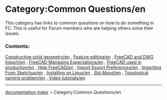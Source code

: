# Category:Common Questions/en
This category has links to common questions on how to do something in FC. This is useful for Forum members who are helping others solve their issues.

### Contents:

[Constructive solid geometry/en](Constructive_solid_geometry/en.md) , [Feature editing/en](Feature_editing/en.md) , [FreeCAD and DWG Import/en](FreeCAD_and_DWG_Import/en.md) , [FreeCAD Managing Expectations/en](FreeCAD_Managing_Expectations/en.md) , [FreeCAD used in production/en](FreeCAD_used_in_production/en.md) , [Help FreeCAD/en](Help_FreeCAD/en.md) , [Import Export Preferences/en](Import_Export_Preferences/en.md) , [Importing From Sketchup/en](Importing_From_Sketchup/en.md) , [Installing on Linux/en](Installing_on_Linux/en.md) , [Std About/en](Std_About/en.md) , [Topological naming problem/en](Topological_naming_problem/en.md) , [Video tutorials/en](Video_tutorials/en.md)

---
[documentation index](../README.md) > Category:Common Questions/en
